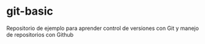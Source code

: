 # git-basic
Repositorio de ejemplo para aprender control de versiones con Git y manejo de repositorios con Github
